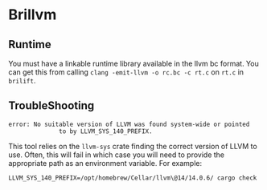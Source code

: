 # Brillvm

## Runtime

You must have a linkable runtime library available in the llvm bc format. You can get this from calling `clang -emit-llvm -o rc.bc -c rt.c` on `rt.c` in `brilift`.

## TroubleShooting

```shell
error: No suitable version of LLVM was found system-wide or pointed
              to by LLVM_SYS_140_PREFIX.
```

This tool relies on the `llvm-sys` crate finding the correct version of LLVM to use. Often, this will fail in which case you will need to provide the appropriate path as an environment variable. For example:

```shell
LLVM_SYS_140_PREFIX=/opt/homebrew/Cellar/llvm\@14/14.0.6/ cargo check
```